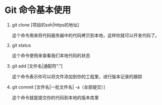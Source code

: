 Git 命令基本使用
===============

1. git clone [项目的ssh|https的地址]
	
	这个命令用来将代码服务器中的代码拷贝到本地，这样你就可以开发代码了。

2. git status

	这个命令使用来查看我们本地代码的状态

3. git add [文件名|通配符"."]

	这个命令表示你可以将文件添加到你的工程里，进行版本记录的跟踪
4. git commit [文件名|一批文件名| -a（全部提交）]

	这个命令就是提交你的代码到本地的版本库里